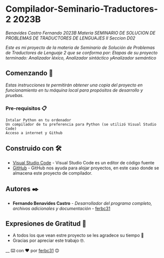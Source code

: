 # Compilador-Seminario-Traductores-2 2023B

_Benavides Castro Fernando_
_2023B_
_Materia SEMINARIO DE SOLUCION DE PROBLEMAS DE TRADUCTORES DE LENGUAJES II_
_Seccion D02_

_Este es mi proyecto de la materia de Seminario de Solución de Problemas de Traductores de Lenguaje 2 que se conforma por: Etapas de su proyecto terminado: Analizador léxico, Analizador sintáctico yAnalizador semántico_

## Comenzando 🚀

_Estas instrucciones te permitirán obtener una copia del proyecto en funcionamiento en tu máquina local para propósitos de desarrollo y pruebas._

### Pre-requisitos 📋
```
Intalar Python en tu ordenador
Un compilador de tu preferencia para Python (se utilizó Visual Studio Code)
Acceso a internet y Github
```

## Construido con 🛠️

* [Visual Studio Code](https://code.visualstudio.com/) - Visual Studio Code es un editor de código fuente
* [GitHub]([https://rometools.github.io/rome/](https://github.com/)) - GitHub nos ayuda para alojar proyectos, en este caso donde se almacena este proyecto de compilador.

## Autores ✒️

* **Fernando Benavides Castro** - *Desarrollador del programa completo, archivos adicionales y documentación* - [ferbc31](https://github.com/ferbc31)

## Expresiones de Gratitud 🎁

* A todos los que vean estre proyecto se les agradece su tiempo 📢
* Gracias por apreciar este trabajo 🤓.

__
⌨️ con ❤️ por [ferbc31](https://github.com/ferbc31) 😊
